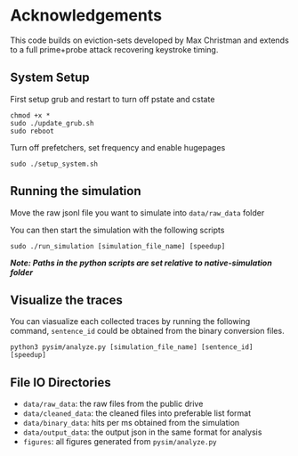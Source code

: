 # Acknowledgements
This code builds on eviction-sets developed by Max Christman and extends to a full prime+probe attack recovering keystroke timing. 

## System Setup 

First setup grub and restart to turn off pstate and cstate

```
chmod +x *
sudo ./update_grub.sh
sudo reboot
```

Turn off prefetchers, set frequency and enable hugepages

```
sudo ./setup_system.sh
```

## Running the simulation

Move the raw jsonl file you want to simulate into `data/raw_data` folder

You can then start the simulation with the following scripts

`sudo ./run_simulation [simulation_file_name] [speedup]`

***Note: Paths in the python scripts are set relative to native-simulation folder***

## Visualize the traces
You can viasualize each collected traces by running the following command, `sentence_id` could be obtained from the binary conversion files. 

`python3 pysim/analyze.py [simulation_file_name] [sentence_id] [speedup]`

## File IO Directories
- `data/raw_data`: the raw files from the public drive 
- `data/cleaned_data`: the cleaned files into preferable list format
- `data/binary_data`: hits per ms obtained from the simulation
- `data/output_data`: the output json in the same format for analysis 
- `figures`: all figures generated from `pysim/analyze.py`


